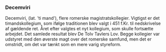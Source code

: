 ### Decemviri


Decemviri, (lat. 'ti mand'), flere romerske magistratskollegier. Vigtigst er det timandskollegium, som ifølge traditionen blev valgt i 451 f.Kr. til nedskrivelse af gældende ret. Året efter valgtes et nyt kollegium, som skulle fortsætte arbejdet. Det samlede resultat blev De Tolv Tavlers Lov. Begge kollegier var udstyret med den øverste magt over det romerske samfund, men det er omstridt, om det var tænkt som en mere varig styreform.